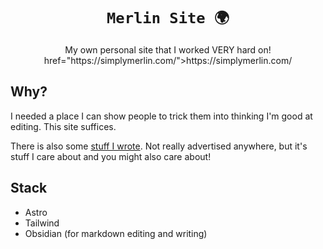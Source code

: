 <h1 align="center"><code>Merlin Site 🌍</code></h1>

<p align="center">
 My own personal site that I worked VERY hard on!
 <br>
 <a target="_blank"> href="https://simplymerlin.com/">https://simplymerlin.com/</a>
</p>

## Why?
I needed a place I can show people to trick them into thinking I'm good at editing. This site suffices. 

There is also some [stuff I wrote](https://simplymerlin.com/snippets). Not really advertised anywhere, but it's stuff I care about and you might also care about!

## Stack
- Astro
- Tailwind
- Obsidian (for markdown editing and writing)

